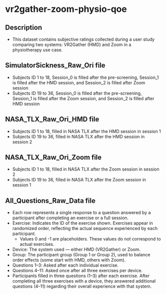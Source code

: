 # vr2gather-zoom-physio-qoe

## Description
- This dataset contains subjective ratings collected during a user study comparing two systems: VR2Gather (HMD) and Zoom in a physiotherapy use case.

## SimulatorSickness_Raw_Ori file
- Subjects ID 1 to 18, Session_0 is filled after the pre-screening, Session_1 is filled after the HMD session, and Session_2 is filled after Zoom session
- Subjects ID 19 to 36, Session_0 is filled after the pre-screening, Session_1 is filled after the Zoom session, and Session_2 is filled after HMD session

## NASA_TLX_Raw_Ori_HMD file
- Subjects ID 1 to 18, filled in NASA TLX after the HMD session in session 1
- Subjects ID 19 to 36, filled in NASA TLX after the HMD session in session 2

## NASA_TLX_Raw_Ori_Zoom file
- Subjects ID 1 to 18, filled in NASA TLX after the Zoom session in session 2
- Subjects ID 19 to 36, filled in NASA TLX after the Zoom session in session 1

## All_Questions_Raw_Data file
- Each row represents a single response to a question answered by a participant after completing an exercise or a full session.
- Exercise: Indicates the ID of the exercise shown. Exercises appear in randomized order, reflecting the actual sequence experienced by each participant.
	- Values 0 and -1 are placeholders. These values do not correspond to actual exercises.
- Device: The system used — either HMD (VR2Gather) or Zoom.
- Group: The participant group (Group 1 or Group 2), used to balance order effects (some start with HMD, others with Zoom).
- Questions 1–3: Asked after each individual exercise.
- Questions 4–11: Asked once after all three exercises per device.
- Participants filled in three questions (1–3) after each exercise. After completing all three exercises with a device, they answered additional questions (4–11) regarding their overall experience with that system.

